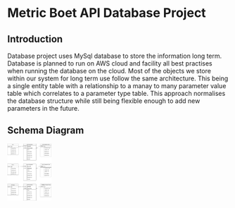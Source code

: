 # Metric Boet API Database Project

## Introduction
Database project uses MySql database to store the information long term. Database is planned to run on AWS cloud and facility all best practises when running the database on the cloud. Most of the objects we store within our system for long term use follow the same architecture. This being a single entity table with a relationship to a manay to many parameter value table  which correlates to a parameter type table. This approach normalises the database structure while still being flexible enough to add new parameters in the future. 

## Schema Diagram
<img src="documentation/metric-boet-database-schema-v1.0.0 .png" alt="Metric Boet Databse Schema Diagram v1.0.0" width="100">
